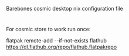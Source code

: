 Barebones cosmic desktop nix configuration file
#

For cosmic store to work run once:

flatpak remote-add --if-not-exists flathub https://dl.flathub.org/repo/flathub.flatpakrepo
